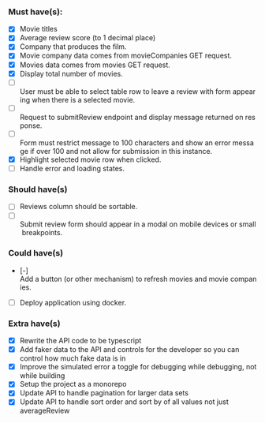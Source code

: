 ### Must have(s):
- [x] Movie titles
- [x] Average review score (to 1 decimal place)
- [x] Company that produces the film.
- [x] Movie company data comes from movieCompanies GET request.
- [x] Movies data comes from movies GET request.
- [x] Display total number of movies.
- [ ] User must be able to select table row to leave a review with form appearing when there is a selected movie.
- [ ] Request to submitReview endpoint and display message returned on response.
- [ ] Form must restrict message to 100 characters and show an error message if over 100 and not allow for submission in this instance.
- [x] Highlight selected movie row when clicked.
- [ ] Handle error and loading states.

### Should have(s)
- [ ] Reviews column should be sortable.
- [ ] Submit review form should appear in a modal on mobile devices or small breakpoints.

### Could have(s)
- [-] Add a button (or other mechanism) to refresh movies and movie companies.
- [ ] Deploy application using docker.

### Extra have(s)
- [x] Rewrite the API code to be typescript
- [x] Add faker data to the API and controls for the developer so you can control how much fake data is in
- [x] Improve the simulated error a toggle for debugging while debugging, not while building
- [x] Setup the project as a monorepo
- [x] Update API to handle pagination for larger data sets
- [x] Update API to handle sort order and sort by of all values not just averageReview